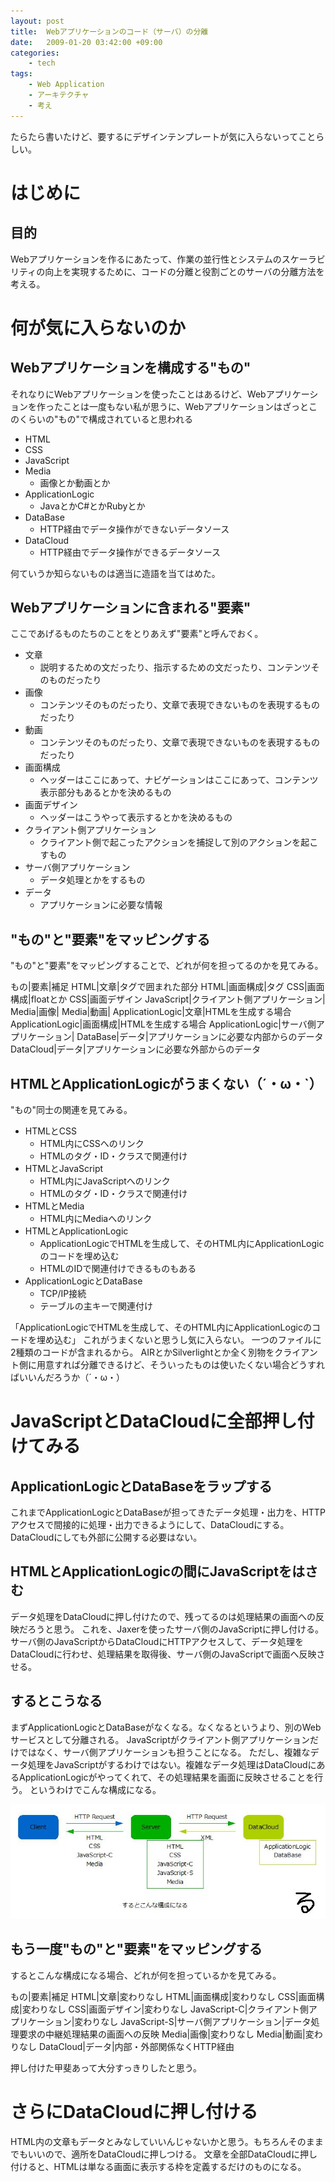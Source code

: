 ```yaml
---
layout: post
title:  Webアプリケーションのコード（サーバ）の分離
date:   2009-01-20 03:42:00 +09:00
categories:
    - tech
tags:
    - Web Application
    - アーキテクチャ
    - 考え
---
```


たらたら書いたけど、要するにデザインテンプレートが気に入らないってことらしい。

# はじめに

## 目的

Webアプリケーションを作るにあたって、作業の並行性とシステムのスケーラビリティの向上を実現するために、コードの分離と役割ごとのサーバの分離方法を考える。

# 何が気に入らないのか

## Webアプリケーションを構成する"もの"

それなりにWebアプリケーションを使ったことはあるけど、Webアプリケーションを作ったことは一度もない私が思うに、Webアプリケーションはざっとこのくらいの"もの"で構成されていると思われる

- HTML
- CSS
- JavaScript
- Media
    - 画像とか動画とか
- ApplicationLogic
    - JavaとかC#とかRubyとか
- DataBase
    - HTTP経由でデータ操作ができないデータソース
- DataCloud
    - HTTP経由でデータ操作ができるデータソース

何ていうか知らないものは適当に造語を当てはめた。

## Webアプリケーションに含まれる"要素"

ここであげるものたちのことをとりあえず"要素"と呼んでおく。

- 文章
    - 説明するための文だったり、指示するための文だったり、コンテンツそのものだったり
- 画像
    - コンテンツそのものだったり、文章で表現できないものを表現するものだったり
- 動画
    - コンテンツそのものだったり、文章で表現できないものを表現するものだったり
- 画面構成
    - ヘッダーはここにあって、ナビゲーションはここにあって、コンテンツ表示部分もあるとかを決めるもの
- 画面デザイン
    - ヘッダーはこうやって表示するとかを決めるもの
- クライアント側アプリケーション
    - クライアント側で起こったアクションを捕捉して別のアクションを起こすもの
- サーバ側アプリケーション
    - データ処理とかをするもの
- データ
    - アプリケーションに必要な情報

## "もの"と"要素"をマッピングする

"もの"と"要素"をマッピングすることで、どれが何を担ってるのかを見てみる。

もの|要素|補足
HTML|文章|タグで囲まれた部分
HTML|画面構成|タグ
CSS|画面構成|floatとか
CSS|画面デザイン
JavaScript|クライアント側アプリケーション|
Media|画像|
Media|動画|
ApplicationLogic|文章|HTMLを生成する場合
ApplicationLogic|画面構成|HTMLを生成する場合
ApplicationLogic|サーバ側アプリケーション|
DataBase|データ|アプリケーションに必要な内部からのデータ
DataCloud|データ|アプリケーションに必要な外部からのデータ

## HTMLとApplicationLogicがうまくない（´・ω・`）

"もの"同士の関連を見てみる。

- HTMLとCSS
    - HTML内にCSSへのリンク
    - HTMLのタグ・ID・クラスで関連付け
- HTMLとJavaScript
    - HTML内にJavaScriptへのリンク
    - HTMLのタグ・ID・クラスで関連付け
- HTMLとMedia
    - HTML内にMediaへのリンク
- HTMLとApplicationLogic
    - ApplicationLogicでHTMLを生成して、そのHTML内にApplicationLogicのコードを埋め込む
    - HTMLのIDで関連付けできるものもある
- ApplicationLogicとDataBase
    - TCP/IP接続
    - テーブルの主キーで関連付け

「ApplicationLogicでHTMLを生成して、そのHTML内にApplicationLogicのコードを埋め込む」
これがうまくないと思うし気に入らない。
一つのファイルに2種類のコードが含まれるから。
AIRとかSilverlightとか全く別物をクライアント側に用意すれば分離できるけど、そういったものは使いたくない場合どうすればいいんだろうか（´・ω・）

# JavaScriptとDataCloudに全部押し付けてみる

## ApplicationLogicとDataBaseをラップする

これまでApplicationLogicとDataBaseが担ってきたデータ処理・出力を、HTTPアクセスで間接的に処理・出力できるようにして、DataCloudにする。
DataCloudにしても外部に公開する必要はない。

## HTMLとApplicationLogicの間にJavaScriptをはさむ

データ処理をDataCloudに押し付けたので、残ってるのは処理結果の画面への反映だろうと思う。
これを、Jaxerを使ったサーバ側のJavaScriptに押し付ける。
サーバ側のJavaScriptからDataCloudにHTTPアクセスして、データ処理をDataCloudに行わせ、処理結果を取得後、サーバ側のJavaScriptで画面へ反映させる。

## するとこうなる

まずApplicationLogicとDataBaseがなくなる。なくなるというより、別のWebサービスとして分離される。
JavaScriptがクライアント側アプリケーションだけではなく、サーバ側アプリケーションも担うことになる。
ただし、複雑なデータ処理をJavaScriptがするわけではない。複雑なデータ処理はDataCloudにあるApplicationLogicがやってくれて、その処理結果を画面に反映させることを行う。
というわけでこんな構成になる。

![suruto](/images/2009/2009-01-20-suruto.jpg)

## もう一度"もの"と"要素"をマッピングする

するとこんな構成になる場合、どれが何を担っているかを見てみる。

もの|要素|補足
HTML|文章|変わりなし
HTML|画面構成|変わりなし
CSS|画面構成|変わりなし
CSS|画面デザイン|変わりなし
JavaScript-C|クライアント側アプリケーション|変わりなし
JavaScript-S|サーバ側アプリケーション|データ処理要求の中継処理結果の画面への反映
Media|画像|変わりなし
Media|動画|変わりなし
DataCloud|データ|内部・外部関係なくHTTP経由

押し付けた甲斐あって大分すっきりしたと思う。

# さらにDataCloudに押し付ける

HTML内の文章もデータとみなしていいんじゃないかと思う。もちろんそのままでもいいので、適所をDataCloudに押しつける。
文章を全部DataCloudに押し付けると、HTMLは単なる画面に表示する枠を定義するだけのものになる。
